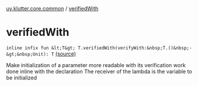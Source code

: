 [uy.klutter.core.common](index.md) / [verifiedWith](.)


# verifiedWith

`inline infix fun &lt;T&gt; T.verifiedWith(verifyWith:&nbsp;T.()&nbsp;-&gt;&nbsp;Unit): T` [(source)](https://github.com/kohesive/klutter/blob/master/core-jdk6/src/main/kotlin/uy/klutter/core/common/Common.kt#L16)

Make initialization of a parameter more readable with its verification work done inline with the declaration
The receiver of the lambda is the variable to be initialized



